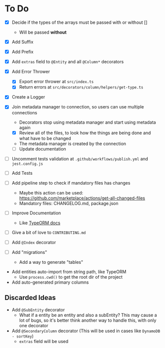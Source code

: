 # To Do

- [x] Decide if the types of the arrays must be passed with or without []
  - Will be passed **without**
- [x] Add Suffix
- [x] Add Prefix
- [x] Add `extras` field to `@Entity` and all `@Column*` decorators
- [x] Add Error Thrower
  - [x] Export error thrower at `src/index.ts`
  - [x] Return errors at `src/decorators/column/helpers/get-type.ts`
- [x] Create a Logger
- [x] Join metadata manager to connection, so users can use multiple connections

  - Decorators stop using metadata manager and start using metadata again
  - [x] Review all of the files, to look how the things are being done and what have to be changed
  - The metadata manager is created by the connection
  - [ ] Update documentation

- [ ] Uncomment tests validation at `.github/workflows/publish.yml` and `jest.config.js`
- [ ] Add Tests
- [ ] Add pipeline step to check if mandatory files has changes
  - Maybe this action can be used: https://github.com/marketplace/actions/get-all-changed-files
  - Mandatory files: CHANGELOG.md, package.json
- [ ] Improve Documentation
  - Like [TypeORM docs](https://github.com/typeorm/typeorm#step-by-step-guide)
- [ ] Give a bit of love to `CONTRIBUTING.md`
- [ ] Add `@Index` decorator
- [ ] Add "migrations"
  - Add a way to generate "tables"
- Add entities auto-import from string path, like TypeORM
  - Use `process.cwd()` to get the root dir of the project
- Add auto-generated primary columns

## Discarded Ideas

- Add `@SubEntity` decorator
  - What if a entity be an entity and also a subEntity? This may cause a lot of bugs, so it's better think another way to handle this, with only one decorator
- Add `@SecondaryColumn` decorator (This will be used in cases like `DynamoDB - sortKey`)
  - `extras` field will be used
